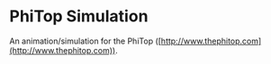 # PhiTop Simulation

An animation/simulation for the PhiTop ([http://www.thephitop.com](http://www.thephitop.com)).
